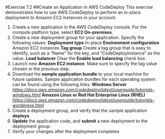 #Exercise 7.2
##Create an Application in AWS CodeDeploy
This exercise demonstrates how to use AWS CodeDeploy to perform an in-place
deployment to Amazon EC2 instances in your account.
1. Create a new application in the AWS CodeDeploy console.
For the compute platform type, select **EC2 On-premises**.
2. Create a new deployment group for your application. Specify the following values:
**Deployment type** In-place
**Environment configuration** Amazon EC2 instances
**Tag group** Create a tag group that is easy to identify, such as a “Name” for the key, and “CodeDeployInstance” as the value.
**Load balancer** Clear the **Enable load balancing** check box.
3. Launch new **Amazon EC2 instance**.
Make sure to specify the tag value chosen in the previous step.
4. Download the **sample application bundle** to your local machine for future updates.
Sample application bundles for each operating system can be found using the following links:
**Windows Server** *https://docs.aws.amazon.com/codedeploy/latest/userguide/tutorials-windows.html*
**Amazon Linux or Red Hat Enterprise Linux (RHEL)** *https://docs.aws.amazon.com/codedeploy/latest/userguide/tutorials-wordpress.html*
5. Create a deployment group, and verify that the sample application **deploys**.
6. **Update** the application code, and **submit** a new deployment to the deployment group.
7. Verify your changes after the deployment completes

